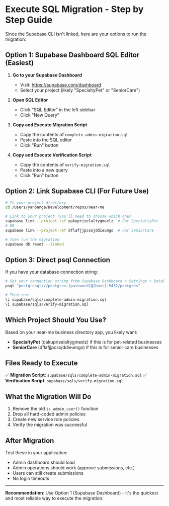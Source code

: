 # Execute SQL Migration - Step by Step Guide

Since the Supabase CLI isn't linked, here are your options to run the migration:

## Option 1: Supabase Dashboard SQL Editor (Easiest)

1. **Go to your Supabase Dashboard**
   - Visit: https://supabase.com/dashboard
   - Select your project (likely "SpecialtyPet" or "SeniorCare")

2. **Open SQL Editor**
   - Click "SQL Editor" in the left sidebar
   - Click "New Query"

3. **Copy and Execute Migration Script**
   - Copy the contents of `complete-admin-migration.sql`
   - Paste into the SQL editor
   - Click "Run" button

4. **Copy and Execute Verification Script**
   - Copy the contents of `verify-migration.sql`
   - Paste into a new query
   - Click "Run" button

## Option 2: Link Supabase CLI (For Future Use)

```bash
# In your project directory
cd /Users/yanbanga/Development/repos/near-me

# Link to your project (you'll need to choose which one)
supabase link --project-ref qakuprizelaltygmexlz  # For SpecialtyPet
# OR
supabase link --project-ref dflafjjpcsojddieumgo  # For SeniorCare

# Then run the migration
supabase db reset --linked
```

## Option 3: Direct psql Connection

If you have your database connection string:

```bash
# Get your connection string from Supabase Dashboard > Settings > Database
psql "postgresql://postgres:[password]@[host]:5432/postgres"

# Then run:
\i supabase/sqls/complete-admin-migration.sql
\i supabase/sqls/verify-migration.sql
```

## Which Project Should You Use?

Based on your near-me business directory app, you likely want:
- **SpecialtyPet** (qakuprizelaltygmexlz) if this is for pet-related businesses
- **SeniorCare** (dflafjjpcsojddieumgo) if this is for senior care businesses

## Files Ready to Execute

✅ **Migration Script**: `supabase/sqls/complete-admin-migration.sql`
✅ **Verification Script**: `supabase/sqls/verify-migration.sql`

## What the Migration Will Do

1. Remove the old `is_admin_user()` function
2. Drop all hard-coded admin policies
3. Create new service role policies
4. Verify the migration was successful

## After Migration

Test these in your application:
- Admin dashboard should load
- Admin operations should work (approve submissions, etc.)
- Users can still create submissions
- No login timeouts

---

**Recommendation**: Use Option 1 (Supabase Dashboard) - it's the quickest and most reliable way to execute the migration.
